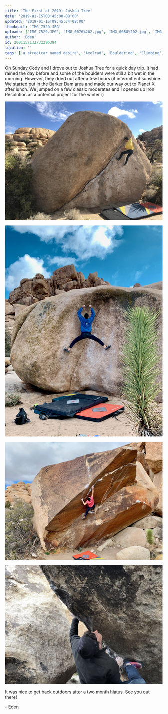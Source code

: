 ```yaml
---
title: 'The First of 2019: Joshua Tree'
date: '2019-01-15T08:45:00-08:00'
updated: '2019-01-15T08:45:34-08:00'
thumbnail: 'IMG_7529.JPG'
uploads: ['IMG_7529.JPG', 'IMG_0076%202.jpg', 'IMG_0088%202.jpg', 'IMG_7549.JPG']
author: 'Eden'
id: 2001157132732296394
location: ''
tags: ['a streetcar named desire', 'Axelrad', 'Bouldering', 'Climbing', 'granite', 'Joshua', 'joshua tree', 'the chube', 'Tree']
---
```


On Sunday Cody and I drove out to Joshua Tree for a quick day trip. It had rained the day before and some of the boulders were still a bit wet in the morning. However, they dried out after a few hours of intermittent sunshine. We started out in the Barker Dam area and made our way out to Planet X after lunch. We jumped on a few classic moderates and I opened up Iron Resolution as a potential project for the winter :)

![Cody on The Chube (V2)](uploads/IMG_7529.JPG)

![Me on the stem dyno of A Streecar Named Desire (V6)](uploads/IMG_0076%202.jpg)

![Working Iron Resolution (V13)](uploads/IMG_0088%202.jpg)

![Cody sending Strawberry Contraceptives (V7)](uploads/IMG_7549.JPG)

It was nice to get back outdoors after a two month hiatus. See you out there!

\- Eden
